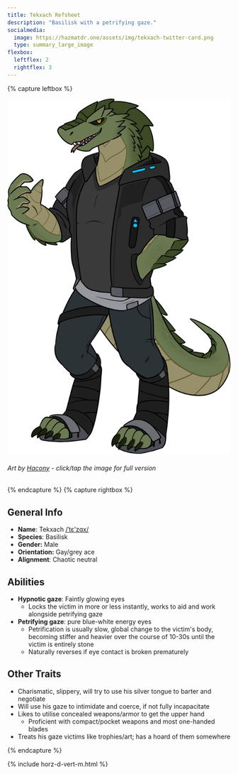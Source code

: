 ```yaml
---
title: Tekxach Refsheet
description: "Basilisk with a petrifying gaze."
socialmedia:
  image: https://hazmatdr.one/assets/img/tekxach-twitter-card.png
  type: summary_large_image
flexbox:
  leftflex: 2
  rightflex: 3
---
```


{% capture leftbox %}

[![Refsheet Image](/assets/img/2021JulyTekxach2.png)](/assets/img/2021JulyTekxach2.png)
###### Art by [Hacony](https://www.furaffinity.net/user/qundium) - <span class="desktop-only">click</span><span class="raw-only">/</span><span class="mobile-only">tap</span> the image for full version

{% endcapture %}
{% capture rightbox %}

## General Info
- **Name**: Tekxach [/ˈtɛʼzɑx/](http://ipa-reader.xyz/?text=%CB%88t%C9%9B%CA%BCz%C9%91x&voice=Brian)
- **Species**: Basilisk
- **Gender:** Male
- **Orientation:** Gay/grey ace
- **Alignment**: Chaotic neutral

## Abilities
* **Hypnotic gaze**: Faintly glowing eyes
  * Locks the victim in more or less instantly, works to aid and work alongside petrifying gaze
* **Petrifying gaze**: pure blue-white energy eyes
  * Petrification is usually slow, global change to the victim's body, becoming stiffer and heavier over the course of 10-30s until the victim is entirely stone
  * Naturally reverses if eye contact is broken prematurely

## Other Traits
* Charismatic, slippery, will try to use his silver tongue to barter and negotiate
* Will use his gaze to intimidate and coerce, if not fully incapacitate
* Likes to utilise concealed weapons/armor to get the upper hand
  * Proficient with compact/pocket weapons and most one-handed blades
* Treats his gaze victims like trophies/art; has a hoard of them somewhere

{% endcapture %}

<!-- Turns capture groups into a flex box. Must come after capture groups. -->
{% include horz-d-vert-m.html %}

